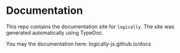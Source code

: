 # Documentation

This repo contains the documentation site for `logically`. The site was generated automatically using TypeDoc.

You may the documentation here: logically-js.github.io/docs
